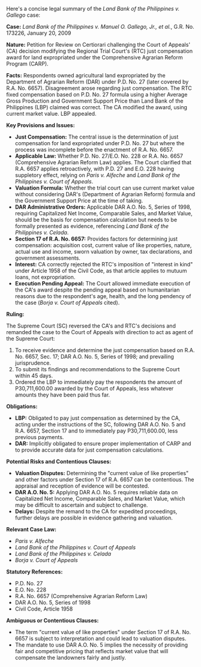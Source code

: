Here's a concise legal summary of the *Land Bank of the Philippines v. Gallego* case:

**Case:** *Land Bank of the Philippines v. Manuel O. Gallego, Jr., et al.*, G.R. No. 173226, January 20, 2009

**Nature:** Petition for Review on Certiorari challenging the Court of Appeals' (CA) decision modifying the Regional Trial Court's (RTC) just compensation award for land expropriated under the Comprehensive Agrarian Reform Program (CARP).

**Facts:** Respondents owned agricultural land expropriated by the Department of Agrarian Reform (DAR) under P.D. No. 27 (later covered by R.A. No. 6657).  Disagreement arose regarding just compensation. The RTC fixed compensation based on P.D. No. 27 formula using a higher Average Gross Production and Government Support Price than Land Bank of the Philippines (LBP) claimed was correct. The CA modified the award, using current market value. LBP appealed.

**Key Provisions and Issues:**

*   **Just Compensation:** The central issue is the determination of just compensation for land expropriated under P.D. No. 27 but where the process was incomplete before the enactment of R.A. No. 6657.
*   **Applicable Law:**  Whether P.D. No. 27/E.O. No. 228 or R.A. No. 6657 (Comprehensive Agrarian Reform Law) applies. The Court clarified that R.A. 6657 applies retroactively, with P.D. 27 and E.O. 228 having suppletory effect, relying on *Paris v. Alfeche* and *Land Bank of the Philippines v. Court of Appeals*.
*   **Valuation Formula:** Whether the trial court can use current market value without considering DAR's (Department of Agrarian Reform) formula and the Government Support Price at the time of taking.
*   **DAR Administrative Orders:** Applicable DAR A.O. No. 5, Series of 1998, requiring Capitalized Net Income, Comparable Sales, and Market Value, should be the basis for compensation calculation but needs to be formally presented as evidence, referencing *Land Bank of the Philippines v. Celada*.
*   **Section 17 of R.A. No. 6657:** Provides factors for determining just compensation: acquisition cost, current value of like properties, nature, actual use and income, sworn valuation by owner, tax declarations, and government assessments.
*   **Interest:** CA correctly rejected the RTC's imposition of "interest in kind" under Article 1958 of the Civil Code, as that article applies to mutuum loans, not expropriation.
*   **Execution Pending Appeal:** The Court allowed immediate execution of the CA's award despite the pending appeal based on humanitarian reasons due to the respondent's age, health, and the long pendency of the case (*Borja v. Court of Appeals* cited).

**Ruling:**

The Supreme Court (SC) reversed the CA's and RTC's decisions and remanded the case to the Court of Appeals with direction to act as agent of the Supreme Court:
1. To receive evidence and determine the just compensation based on R.A. No. 6657, Sec. 17; DAR A.O. No. 5, Series of 1998; and prevailing jurisprudence.
2. To submit its findings and recommendations to the Supreme Court within 45 days.
3. Ordered the LBP to immediately pay the respondents the amount of P30,711,600.00 awarded by the Court of Appeals, less whatever amounts they have been paid thus far.

**Obligations:**

*   **LBP:** Obligated to pay just compensation as determined by the CA, acting under the instructions of the SC, following DAR A.O. No. 5 and R.A. 6657, Section 17 and to immediately pay P30,711,600.00, less previous payments.
*   **DAR:** Implicitly obligated to ensure proper implementation of CARP and to provide accurate data for just compensation calculations.

**Potential Risks and Contentious Clauses:**

*   **Valuation Disputes:** Determining the "current value of like properties" and other factors under Section 17 of R.A. 6657 can be contentious. The appraisal and reception of evidence will be contested.
*   **DAR A.O. No. 5:** Applying DAR A.O. No. 5 requires reliable data on Capitalized Net Income, Comparable Sales, and Market Value, which may be difficult to ascertain and subject to challenge.
*   **Delays:** Despite the remand to the CA for expedited proceedings, further delays are possible in evidence gathering and valuation.

**Relevant Case Law:**

*   *Paris v. Alfeche*
*   *Land Bank of the Philippines v. Court of Appeals*
*   *Land Bank of the Philippines v. Celada*
*   *Borja v. Court of Appeals*

**Statutory References:**

*   P.D. No. 27
*   E.O. No. 228
*   R.A. No. 6657 (Comprehensive Agrarian Reform Law)
*   DAR A.O. No. 5, Series of 1998
*   Civil Code, Article 1958

**Ambiguous or Contentious Clauses:**

*   The term "current value of like properties" under Section 17 of R.A. No. 6657 is subject to interpretation and could lead to valuation disputes.
*   The mandate to use DAR A.O. No. 5 implies the necessity of providing fair and competitive pricing that reflects market value that will compensate the landowners fairly and justly.
